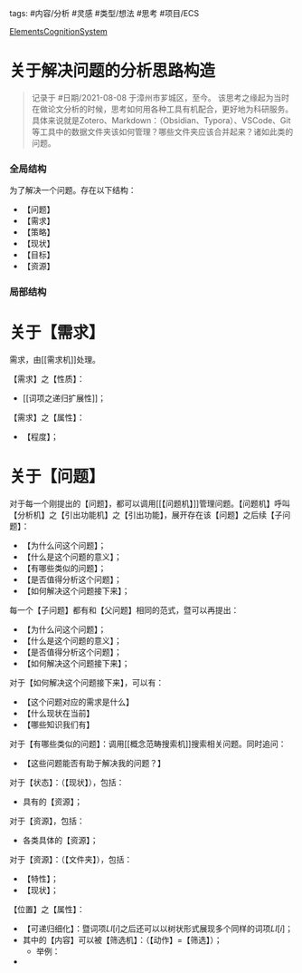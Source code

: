 
tags: #内容/分析 #灵感 #类型/想法 #思考 #项目/ECS 

[ElementsCognitionSystem](ElementsCognitionSystem.md)



# 关于解决问题的分析思路构造

> 记录于 #日期/2021-08-08 于漳州市芗城区，至今。
> 该思考之缘起为当时在做论文分析的时候，思考如何用各种工具有机配合，更好地为科研服务。具体来说就是Zotero、Markdown：（Obsidian、Typora）、VSCode、Git等工具中的数据文件夹该如何管理？哪些文件夹应该合并起来？诸如此类的问题。



### 全局结构

为了解决一个问题。存在以下结构：
- 【问题】
- 【需求】
- 【策略】
- 【现状】
- 【目标】
- 【资源】

### 局部结构

# 关于【需求】

需求，由[[需求机]]处理。

【需求】之【性质】：
- [[词项之递归扩展性]]；

【需求】之【属性】：
- 【程度】；


# 关于【问题】



对于每一个刚提出的【问题】，都可以调用[[【问题机】]]管理问题。【问题机】呼叫【分析机】之【引出功能机】之【引出功能】，展开存在该【问题】之后续【子问题】：
- 【为什么问这个问题】；
- 【什么是这个问题的意义】；
- 【有哪些类似的问题】；
- 【是否值得分析这个问题】；
- 【如何解决这个问题接下来】；

每一个【子问题】都有和【父问题】相同的范式，暨可以再提出：
- 【为什么问这个问题】；
- 【什么是这个问题的意义】；
- 【是否值得分析这个问题】；
- 【如何解决这个问题接下来】；

对于【如何解决这个问题接下来】，可以有：
- 【这个问题对应的需求是什么】
- 【什么现状在当前】
- 【哪些知识我们有】


对于【有哪些类似的问题】：调用[[概念范畴搜索机]]搜索相关问题。同时追问：
- 【这些问题能否有助于解决我的问题？】




对于【状态】：（【现状】），包括：
- 具有的【资源】；


对于【资源】，包括：
- 各类具体的【资源】；


对于【资源】：（【文件夹】），包括：
- 【特性】；
- 【现状】；


【位置】之【属性】：
- 【可递归细化】：暨词项$LI[i]$之后还可以以树状形式展现多个同样的词项$LI[i]$；
- 其中的【内容】可以被【筛选机】：（【动作】=【筛选】）；
    - 举例：
- 